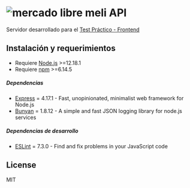 # ![mercado libre](https://http2.mlstatic.com/frontend-assets/ui-navigation/5.6.1/mercadolibre/logo__large_plus.png) meli API

Servidor desarrollado para el [Test Práctico - Frontend](https://www.dropbox.com/sh/nbq7zvtqd2gb9ab/AABIy7kFj4BvLeNfbLib_Jcya?dl=0&preview=Front-End+Test+Pr%C3%A1ctico.pdf)

## Instalación y requerimientos

* Requiere [Node.js] >=12.18.1
* Requiere [npm] >=6.14.5
##### Dependencias

* [Express] = 4.17.1 - Fast, unopinionated, minimalist web framework for Node.js
* [Bunyan] = 1.8.12 - A simple and fast JSON logging library for node.js services

##### Dependencias de desarrollo
* [ESLint] = 7.3.0 - Find and fix problems in your JavaScript code

License
----

MIT

[//]: # (These are reference links used in the body of this note and get stripped out when the markdown processor does its job. There is no need to format nicely because it shouldn't be seen. Thanks SO - http://stackoverflow.com/questions/4823468/store-comments-in-markdown-syntax)

   [Express]: <https://expressjs.com/>
   [Node.js]: <https://nodejs.org/en/>
   [npm]: <https://www.npmjs.com/>
   [ESLint]: <https://eslint.org/>
   [Bunyan]: <https://github.com/trentm/node-bunyan#log-method-api>
